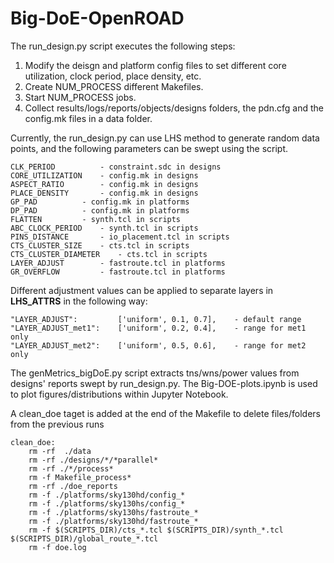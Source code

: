 # Big-DoE-OpenROAD

The run_design.py script executes the following steps: 
1. Modify the deisgn and platform config files to set different core utilization, clock period, place density, etc.
2. Create NUM_PROCESS different Makefiles.
3. Start NUM_PROCESS jobs.
4. Collect results/logs/reports/objects/designs folders, the pdn.cfg and the config.mk files in a data folder.

Currently, the run_design.py can use LHS method to generate random data points, and the following parameters can be swept using the script.

```
CLK_PERIOD  		- constraint.sdc in designs
CORE_UTILIZATION 	- config.mk in designs
ASPECT_RATIO 		- config.mk in designs
PLACE_DENSITY    	- config.mk in designs
GP_PAD			- config.mk in platforms
DP_PAD			- config.mk in platforms
FLATTEN 		- synth.tcl in scripts
ABC_CLOCK_PERIOD 	- synth.tcl in scripts
PINS_DISTANCE		- io_placement.tcl in scripts
CTS_CLUSTER_SIZE 	- cts.tcl in scripts
CTS_CLUSTER_DIAMETER 	- cts.tcl in scripts
LAYER_ADJUST 		- fastroute.tcl in platforms
GR_OVERFLOW 		- fastroute.tcl in platforms
```

Different adjustment values can be applied to separate layers in **LHS_ATTRS** in the following way:
```
"LAYER_ADJUST":         ['uniform', 0.1, 0.7],    - default range
"LAYER_ADJUST_met1":    ['uniform', 0.2, 0.4],    - range for met1 only
"LAYER_ADJUST_met2":    ['uniform', 0.5, 0.6],    - range for met2 only
```

The genMetrics_bigDoE.py script extracts tns/wns/power values from designs' reports swept by run_design.py. The Big-DOE-plots.ipynb is used to plot figures/distributions within Jupyter Notebook.

A clean_doe taget is added at the end of the Makefile to delete files/folders from the previous runs
```
clean_doe:
    rm -rf  ./data
    rm -rf ./designs/*/*parallel*
    rm -rf ./*/process*
    rm -f Makefile_process*
    rm -rf ./doe_reports
    rm -f ./platforms/sky130hd/config_*
    rm -f ./platforms/sky130hs/config_*
    rm -f ./platforms/sky130hs/fastroute_*
    rm -f ./platforms/sky130hd/fastroute_*
    rm -f $(SCRIPTS_DIR)/cts_*.tcl $(SCRIPTS_DIR)/synth_*.tcl $(SCRIPTS_DIR)/global_route_*.tcl
    rm -f doe.log
```

